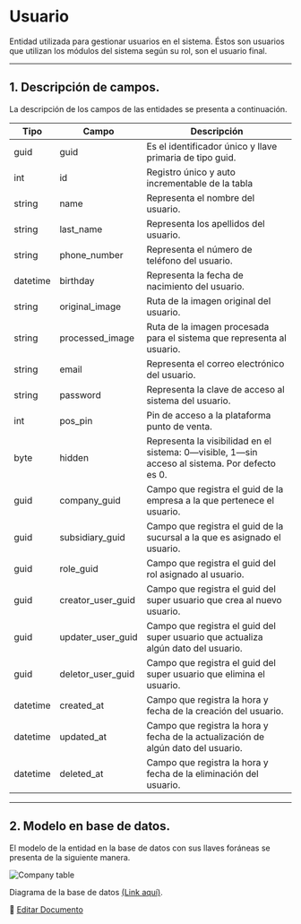 # Usuario

Entidad utilizada para gestionar usuarios en el sistema. Éstos son usuarios que utilizan los módulos del sistema según su rol, son el usuario final.

---

## 1.   Descripción de campos.

La descripción de los campos de las entidades se presenta a continuación.

| Tipo | Campo | Descripción |
|-|-|-|
| guid | guid | Es el identificador único y llave primaria de tipo guid. |
| int | id | Registro único y auto incrementable de la tabla |
| string | name | Representa el nombre del usuario. |
| string | last_name | Representa los apellidos del usuario. |
| string | phone_number | Representa el número de teléfono del usuario. |
| datetime | birthday | Representa la fecha de nacimiento del usuario. |
| string | original_image | Ruta de la imagen original del usuario. |
| string | processed_image | Ruta de la imagen procesada para el sistema que representa al usuario. |
| string | email | Representa el correo electrónico del usuario. |
| string | password | Representa la clave de acceso al sistema del usuario. |
| int | pos_pin | Pin de acceso a la plataforma punto de venta. |
| byte | hidden | Representa la visibilidad en el sistema: 0—visible, 1—sin acceso al sistema. Por defecto es 0. |
| guid | company_guid | Campo que registra el guid de la empresa a la que pertenece el usuario. |
| guid | subsidiary_guid | Campo que registra el guid de la sucursal a la que es asignado el usuario. |
| guid | role_guid | Campo que registra el guid del rol asignado al usuario. |
| guid | creator_user_guid | Campo que registra el guid del super usuario que crea al nuevo usuario. |
| guid | updater_user_guid | Campo que registra el guid del super usuario que actualiza algún dato del usuario. |
| guid | deletor_user_guid | Campo que registra el guid del super usuario que elimina el usuario. |
| datetime | created_at | Campo que registra la hora y fecha de la creación del usuario. |
| datetime | updated_at | Campo que registra la hora y fecha de la actualización de algún dato del usuario. |
| datetime | deleted_at | Campo que registra la hora y fecha de la eliminación del usuario. |

--- 

## 2.  Modelo en base de datos.

El modelo de la entidad en la base de datos con sus llaves foráneas se presenta de la siguiente manera.

![Company table](/images/UserTable.png)

Diagrama de la base de datos [(Link aquí)](https://app.diagrams.net/#G12bfdBfGq1QhoH-HbKd0D5KDiGZxJKMYT).

📝 [Editar Documento](https://github.com/4uRest/documentation)
